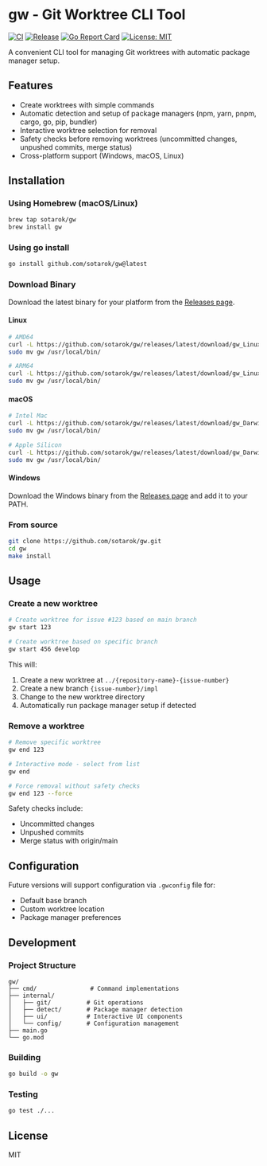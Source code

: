 # gw - Git Worktree CLI Tool

[![CI](https://github.com/sotarok/gw/actions/workflows/ci.yml/badge.svg)](https://github.com/sotarok/gw/actions/workflows/ci.yml)
[![Release](https://github.com/sotarok/gw/actions/workflows/release.yml/badge.svg)](https://github.com/sotarok/gw/actions/workflows/release.yml)
[![Go Report Card](https://goreportcard.com/badge/github.com/sotarok/gw)](https://goreportcard.com/report/github.com/sotarok/gw)
[![License: MIT](https://img.shields.io/badge/License-MIT-yellow.svg)](https://opensource.org/licenses/MIT)

A convenient CLI tool for managing Git worktrees with automatic package manager setup.

## Features

- Create worktrees with simple commands
- Automatic detection and setup of package managers (npm, yarn, pnpm, cargo, go, pip, bundler)
- Interactive worktree selection for removal
- Safety checks before removing worktrees (uncommitted changes, unpushed commits, merge status)
- Cross-platform support (Windows, macOS, Linux)

## Installation

### Using Homebrew (macOS/Linux)

```bash
brew tap sotarok/gw
brew install gw
```

### Using go install

```bash
go install github.com/sotarok/gw@latest
```

### Download Binary

Download the latest binary for your platform from the [Releases page](https://github.com/sotarok/gw/releases).

#### Linux

```bash
# AMD64
curl -L https://github.com/sotarok/gw/releases/latest/download/gw_Linux_x86_64.tar.gz | tar xz
sudo mv gw /usr/local/bin/

# ARM64
curl -L https://github.com/sotarok/gw/releases/latest/download/gw_Linux_arm64.tar.gz | tar xz
sudo mv gw /usr/local/bin/
```

#### macOS

```bash
# Intel Mac
curl -L https://github.com/sotarok/gw/releases/latest/download/gw_Darwin_x86_64.tar.gz | tar xz
sudo mv gw /usr/local/bin/

# Apple Silicon
curl -L https://github.com/sotarok/gw/releases/latest/download/gw_Darwin_arm64.tar.gz | tar xz
sudo mv gw /usr/local/bin/
```

#### Windows

Download the Windows binary from the [Releases page](https://github.com/sotarok/gw/releases) and add it to your PATH.

### From source

```bash
git clone https://github.com/sotarok/gw.git
cd gw
make install
```

## Usage

### Create a new worktree

```bash
# Create worktree for issue #123 based on main branch
gw start 123

# Create worktree based on specific branch
gw start 456 develop
```

This will:
1. Create a new worktree at `../{repository-name}-{issue-number}`
2. Create a new branch `{issue-number}/impl`
3. Change to the new worktree directory
4. Automatically run package manager setup if detected

### Remove a worktree

```bash
# Remove specific worktree
gw end 123

# Interactive mode - select from list
gw end

# Force removal without safety checks
gw end 123 --force
```

Safety checks include:
- Uncommitted changes
- Unpushed commits
- Merge status with origin/main

## Configuration

Future versions will support configuration via `.gwconfig` file for:
- Default base branch
- Custom worktree location
- Package manager preferences

## Development

### Project Structure

```
gw/
├── cmd/               # Command implementations
├── internal/
│   ├── git/          # Git operations
│   ├── detect/       # Package manager detection
│   ├── ui/           # Interactive UI components
│   └── config/       # Configuration management
├── main.go
└── go.mod
```

### Building

```bash
go build -o gw
```

### Testing

```bash
go test ./...
```

## License

MIT
